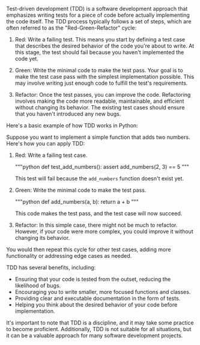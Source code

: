 Test-driven development (TDD) is a software development approach that emphasizes writing tests for a piece of code before actually implementing the code itself. The TDD process typically follows a set of steps, which are often referred to as the "Red-Green-Refactor" cycle:

1. Red: Write a failing test. This means you start by defining a test case that describes the desired behavior of the code you're about to write. At this stage, the test should fail because you haven't implemented the code yet.

2. Green: Write the minimal code to make the test pass. Your goal is to make the test case pass with the simplest implementation possible. This may involve writing just enough code to fulfill the test's requirements.

3. Refactor: Once the test passes, you can improve the code. Refactoring involves making the code more readable, maintainable, and efficient without changing its behavior. The existing test cases should ensure that you haven't introduced any new bugs.

Here's a basic example of how TDD works in Python:

Suppose you want to implement a simple function that adds two numbers. Here's how you can apply TDD:

1. Red: Write a failing test case.

   """python
   def test_add_numbers():
       assert add_numbers(2, 3) == 5
   """

   This test will fail because the `add_numbers` function doesn't exist yet.

2. Green: Write the minimal code to make the test pass.

   """python
   def add_numbers(a, b):
       return a + b
   """

   This code makes the test pass, and the test case will now succeed.

3. Refactor: In this simple case, there might not be much to refactor. However, if your code were more complex, you could improve it without changing its behavior.

You would then repeat this cycle for other test cases, adding more functionality or addressing edge cases as needed.

TDD has several benefits, including:

- Ensuring that your code is tested from the outset, reducing the likelihood of bugs.
- Encouraging you to write smaller, more focused functions and classes.
- Providing clear and executable documentation in the form of tests.
- Helping you think about the desired behavior of your code before implementation.

It's important to note that TDD is a discipline, and it may take some practice to become proficient. Additionally, TDD is not suitable for all situations, but it can be a valuable approach for many software development projects.